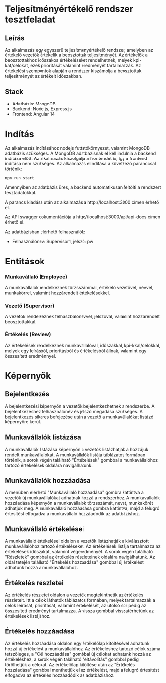 # Teljesítményértékelő rendszer tesztfeladat

## Leírás

Az alkalmazás egy egyszerű teljesítményértékelő rendszer, amelyben az értékelő vezetők értékelik a beosztottak teljesítményét. Az értékelők a beosztottakhoz időszakos értékeléseket rendelhetnek, melyek kpi-kat/célokat, ezek prioritását valamint eredményét tartalmazzák. Az értékelési szempontok alapján a rendszer kiszámolja a beosztottak teljesítményét az értékelt időszakban.

## Stack

- Adatbázis: MongoDB
- Backend: Node.js, Express.js
- Frontend: Angular 14

# Indítás

Az alkalmazás indításához nodejs futtatókörnyezet, valamint MongoDB adatbázis szükséges. A MongoDB adatbázisnak el kell indulnia a backend indítása előtt. Az alkalmazás kiszolgálja a frontendet is, így a frontend indítása nem szükséges.
Az alkalmazás elindítása a következő paranccsal történik:

```npm run start```

Amennyiben az adatbázis üres, a backend automatikusan feltölti a rendszert tesztadatokkal.

A parancs kiadása után az alkalmazás a http://localhost:3000 címen érhető el.

Az API swagger dokumentációja a http://localhost:3000/api/api-docs címen érhető el.

Az adatbázisban elérhető felhasználók:
- Felhasználónév: Supervisor1, jelszó: pw

# Entitások

### Munkavállaló (Employee)

A munkavállalók rendelkeznek törzsszámmal, értékelő vezetővel, névvel, munkakörrel, valamint hozzárendelt értékelésekkel.

### Vezető (Supervisor)

A vezetők rendelkeznek felhaszbálónévvel, jelszóval, valamint hozzárendelt beosztottakkal.

### Értékelés (Review)

Az értékelések rendelkeznek munkavállalóval, időszakkal, kpi-kkal/célokkal, melyek egy leírásból, prioritásból és értékelésből állnak, valamint egy összesített eredménnyel.

# Képernyők

## Bejelentkezés

A bejelentkezési képernyőn a vezetők bejelentkezhetnek a rendszerbe. A bejelentkezéshez felhasználónév és jelszó megadása szükséges. A bejelentkezés sikeres befejezése után a vezető a munkavállalókat listázó képernyőre kerül.

## Munkavállalók listázása

A munkavállalók listázása képernyőn a vezetők listázhatják a hozzájuk rendelt munkavállalókat.
A munkavállalók listája táblázatos formában történik, a sorok végén található "Értékelések" gombbal a munkavállalóhoz tartozó értékelések oldalára navigálhatunk.

## Munkavállalók hozzáadása

A menüben elérhetó "Munkavállaló hozzáadása" gombra kattintva a vezetők új munkavállalókat adhatnak hozzá a rendszerhez. A munkavállalók hozzáadása képernyőn a munkavállalók törzsszámát, nevét, munkakörét adhatjuk meg.
A munkavállaló hozzáadása gombra kattintva, majd a felugró értesítést elfogadva a munkavállaló hozzáadódik az adatbázishoz.

## Munkavállaló értékelései

A munkavállaló értékelései oldalon a vezetők listázhatják a kiválasztott munkavállalóhoz tartozó értékeléseket. Az értékelések listája tartalmazza az értékelések időszakát, valamint végeredményét.
A sorok végén található "Részletek" gombbal az értékelés részleteinek oldalára navigálhatunk.
Az oldal tetején található "Értékelés hozzáadása" gombbal új értékelést adhatunk hozzá a munkavállalóhoz.

## Értékelés részletei

Az értékelés részletei oldalon a vezetők megtekinthetik az értékelés részleteit. Itt a célok láthatók táblázatos formában, melyek tartalmazzák a célok leírását, prioritását, valamint értékelését, az utolsó sor pedig az összesített eredményt tartalmazza. A vissza gombbal visszatérhetünk az értékelések listájához.

## Értékelés hozzáadása

Az értékelés hozzáadása oldalon egy értékelőlap kitöltésével adhatunk hozzá új értékelést a munkavállalóhoz. Az értékeléshez tartozó célok száma tetszőleges, a "Cél hozzáadása" gombbal új célokat adhatunk hozzá az értékeléshez, a sorok végén található "eltávolítás" gombbal pedig törölhetjük a célokat. Az értékelőlap kitöltése után az "Értékelés hozzáadása" gombbal menthetjük el az értékelést, majd a felugró értesítést elfogadva az értékelés hozzáadódik az adatbázishoz.

